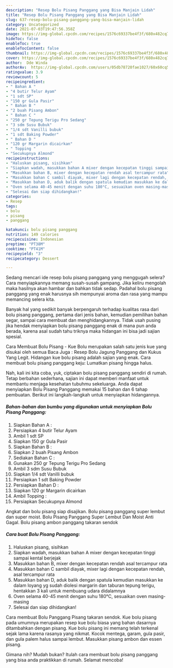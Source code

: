```yaml
---
description: "Resep Bolu Pisang Panggang yang Bisa Manjain Lidah"
title: "Resep Bolu Pisang Panggang yang Bisa Manjain Lidah"
slug: 637-resep-bolu-pisang-panggang-yang-bisa-manjain-lidah
category: Uncategorized
date: 2021-07-03T19:47:56.358Z
image: https://img-global.cpcdn.com/recipes/1576c69337be4f3f/680x482cq70/bolu-pisang-panggang-foto-resep-utama.jpg
hideToc: false
enableToc: true
enableTocContent: false
thumbnail: https://img-global.cpcdn.com/recipes/1576c69337be4f3f/680x482cq70/bolu-pisang-panggang-foto-resep-utama.jpg
cover: https://img-global.cpcdn.com/recipes/1576c69337be4f3f/680x482cq70/bolu-pisang-panggang-foto-resep-utama.jpg
author:  Dde Winda
authorAv:  https://img-global.cpcdn.com/users/05db78720fae1027/60x60cq50/avatar.jpg
ratingvalue: 3.9
reviewcount: 5
recipeingredient:
- " Bahan A "
- "4 butir Telur Ayam"
- "1 sdt SP"
- "150 gr Gula Pasir"
- " Bahan B "
- "2 buah Pisang Ambon"
- " Bahan C "
- "250 gr Tepung Terigu Pro Sedang"
- "3 sdm Susu Bubuk"
- "1/4 sdt Vanilli bubuk"
- "1 sdt Baking Powder"
- " Bahan D "
- "120 gr Margarin dicairkan"
- " Topping "
- "Secukupnya Almond"
recipeinstructions:
- "Haluskan pisang, sisihkan"
- "Siapkan wadah, masukkan bahan A mixer dengan kecepatan tinggi sampai kental berjejak"
- "Masukkan bahan B, mixer dengan kecepatan rendah asal tercampur rata"
- "Masukkan bahan C sambil diayak, mixer lagi dengan kecepatan rendah, asal tercampur rata"
- "Masukkan bahan D, aduk balik dengan spatula kemudian masukkan ke dalam loyang yg sudah diolesi margarin dan taburan tepung terigu, hentakkan 3 kali untuk membuang udara didalamnya"
- "Oven selama 40-45 menit dengan suhu 180°C, sesuaikan oven masing-masing"
- "Selesai dan siap dihidangkan!"
categories:
- Resep
tags:
- bolu
- pisang
- panggang

katakunci: bolu pisang panggang 
nutrition: 149 calories
recipecuisine: Indonesian
preptime: "PT38M"
cooktime: "PT41M"
recipeyield: "3"
recipecategory: Dessert

---
```



Sedang mencari ide resep bolu pisang panggang yang menggugah selera? Cara menyiapkannya memang susah-susah gampang. Jika keliru mengolah maka hasilnya akan hambar dan bahkan tidak sedap. Padahal bolu pisang panggang yang enak harusnya sih mempunyai aroma dan rasa yang mampu memancing selera kita.


Banyak hal yang sedikit banyak berpengaruh terhadap kualitas rasa dari bolu pisang panggang, pertama dari jenis bahan, kemudian pemilihan bahan segar, sampai cara membuat dan menghidangkannya. Tidak usah pusing jika hendak menyiapkan bolu pisang panggang enak di mana pun anda berada, karena asal sudah tahu triknya maka hidangan ini bisa jadi sajian spesial.

Cara Membuat Bolu Pisang - Kue Bolu merupakan salah satu jenis kue yang disukai oleh semua Baca Juga : Resep Bolu Jagung Panggang dan Kukus Yang Legit. Hidangan kue bolu pisang adalah sajian yang enak. Cara membuat bolu pisang panggang keju: Lumatkan pisang hingga halus.


Nah, kali ini kita coba, yuk, ciptakan bolu pisang panggang sendiri di rumah. Tetap berbahan sederhana, sajian ini dapat memberi manfaat untuk membantu menjaga kesehatan tubuhmu sekeluarga. Anda dapat menyiapkan Bolu Pisang Panggang memakai 15 bahan dan 6 tahap pembuatan. Berikut ini langkah-langkah untuk menyiapkan hidangannya.

<!--inarticleads1-->

##### Bahan-bahan dan bumbu yang digunakan untuk menyiapkan Bolu Pisang Panggang:

1. Siapkan  Bahan A :
1. Persiapkan 4 butir Telur Ayam
1. Ambil 1 sdt SP
1. Siapkan 150 gr Gula Pasir
1. Siapkan  Bahan B :
1. Siapkan 2 buah Pisang Ambon
1. Sediakan  Bahan C :
1. Gunakan 250 gr Tepung Terigu Pro Sedang
1. Ambil 3 sdm Susu Bubuk
1. Siapkan 1/4 sdt Vanilli bubuk
1. Persiapkan 1 sdt Baking Powder
1. Persiapkan  Bahan D :
1. Siapkan 120 gr Margarin dicairkan
1. Ambil  Topping :
1. Persiapkan Secukupnya Almond


Angkat dan bolu pisang siap disajikan. Bolu pisang panggang super lembut dan super moist. Bolu Pisang Panggang Super Lembut Dan Moist Anti Gagal. Bolu pisang ambon panggang takaran sendok 

<!--inarticleads2-->

##### Cara buat Bolu Pisang Panggang:

1. Haluskan pisang, sisihkan
1. Siapkan wadah, masukkan bahan A mixer dengan kecepatan tinggi sampai kental berjejak
1. Masukkan bahan B, mixer dengan kecepatan rendah asal tercampur rata
1. Masukkan bahan C sambil diayak, mixer lagi dengan kecepatan rendah, asal tercampur rata
1. Masukkan bahan D, aduk balik dengan spatula kemudian masukkan ke dalam loyang yg sudah diolesi margarin dan taburan tepung terigu, hentakkan 3 kali untuk membuang udara didalamnya
1. Oven selama 40-45 menit dengan suhu 180°C, sesuaikan oven masing-masing
1. Selesai dan siap dihidangkan!

Cara membuat Bolu Panggang Pisang takaran sendok. Kue bolu pisang pada umumnya merupakan resep kue bolu biasa yang bahan dasarnya ditambahkan dengan pisang. Kue bolu pisang ini memang telah terkenal sejak lama karena rasanya yang nikmat. Kocok mentega, garam, gula pasir, dan gula palem halus sampai lembut. Masukkan pisang ambon dan essen pisang. 

Gimana nih? Mudah bukan? Itulah cara membuat bolu pisang panggang yang bisa anda praktikkan di rumah. Selamat mencoba!
